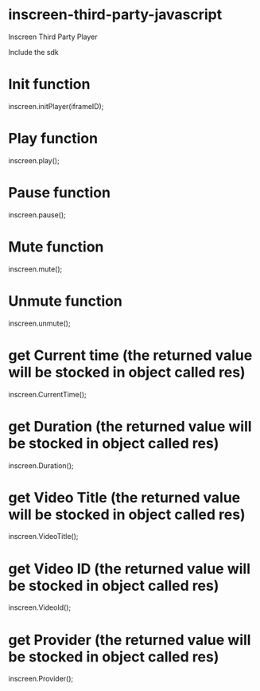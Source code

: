 # inscreen-third-party-javascript
Inscreen Third Party Player

Include the sdk 
<script type="text/javascript"  src="inscreenSdk.js"></script>

# Init function
inscreen.initPlayer(iframeID);

# Play function 
inscreen.play();

# Pause function
inscreen.pause();

# Mute function
inscreen.mute();

# Unmute function
inscreen.unmute();

# get Current time (the returned value will be stocked in object called res)
inscreen.CurrentTime();

# get Duration (the returned value will be stocked in object called res)
inscreen.Duration();

# get Video Title (the returned value will be stocked in object called res)
inscreen.VideoTitle();

# get Video ID (the returned value will be stocked in object called res)
inscreen.VideoId();
 
# get Provider (the returned value will be stocked in object called res)
inscreen.Provider();
